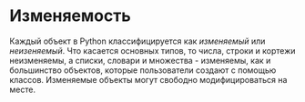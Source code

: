 # Изменяемость

Каждый объект в Python классифицируется как *изменяемый* или *неизеняемый*. Что касается основных типов, то числа, строки и кортежи неизменяемы, а списки, словари и множества - изменяемы, как и большинство объектов, которые пользователи создают с помощью классов. Изменяемые объекты могут свободно модифицироваться на месте.
